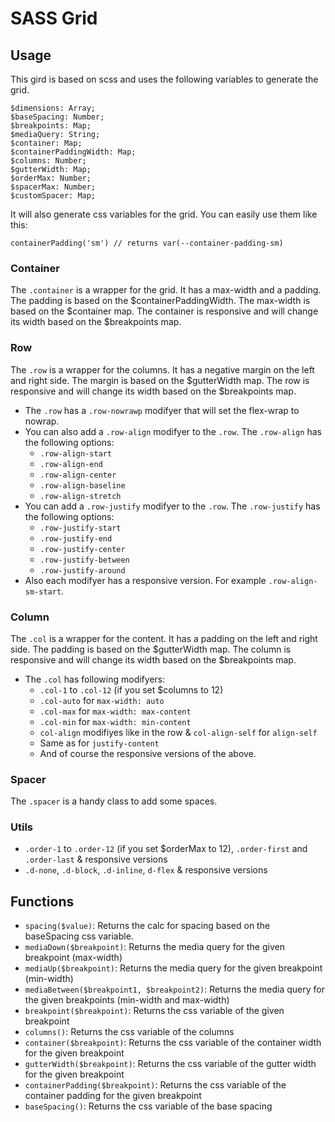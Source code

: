 # SASS Grid

## Usage
This gird is based on scss and uses the following variables to generate the grid.
```
$dimensions: Array;
$baseSpacing: Number;
$breakpoints: Map;
$mediaQuery: String;
$container: Map;
$containerPaddingWidth: Map;
$columns: Number;
$gutterWidth: Map;
$orderMax: Number;
$spacerMax: Number;
$customSpacer: Map;
```
It will also generate css variables for the grid. You can easily use them like this:
```
containerPadding('sm') // returns var(--container-padding-sm)
```
### Container
The ``.container`` is a wrapper for the grid. It has a max-width and a padding. The padding is based on the $containerPaddingWidth. The max-width is based on the $container map. The container is responsive and will change its width based on the $breakpoints map.

### Row
The ``.row`` is a wrapper for the columns. It has a negative margin on the left and right side. The margin is based on the $gutterWidth map. The row is responsive and will change its width based on the $breakpoints map.

* The ``.row`` has a ``.row-nowrawp`` modifyer that will set the flex-wrap to nowrap.
* You can also add a ``.row-align`` modifyer to the ``.row``. The ``.row-align`` has the following options:
  * ``.row-align-start``
  * ``.row-align-end``
  * ``.row-align-center``
  * ``.row-align-baseline``
  * ``.row-align-stretch``
* You can add a ``.row-justify`` modifyer to the ``.row``. The ``.row-justify`` has the following options:
  * ``.row-justify-start``
  * ``.row-justify-end``
  * ``.row-justify-center``
  * ``.row-justify-between``
  * ``.row-justify-around``
* Also each modifyer has a responsive version. For example ``.row-align-sm-start``.

### Column
The ``.col`` is a wrapper for the content. It has a padding on the left and right side. The padding is based on the $gutterWidth map. The column is responsive and will change its width based on the $breakpoints map.

* The ``.col`` has following modifyers:
  * ``.col-1`` to ``.col-12`` (if you set $columns to 12)
  * ``.col-auto`` for ``max-width: auto``
  * ``.col-max`` for ``max-width: max-content``
  * ``.col-min`` for ``max-width: min-content``
  * ``col-align`` modifiyes like in the row & ``col-align-self`` for ``align-self``
  * Same as for ``justify-content``
  * And of course the responsive versions of the above.

### Spacer
The ``.spacer`` is a handy class to add some spaces.

### Utils
* ``.order-1`` to ``.order-12`` (if you set $orderMax to 12), ``.order-first`` and ``.order-last`` & responsive versions
* ``.d-none``, ``.d-block``, ``.d-inline``, ``d-flex`` & responsive versions

## Functions
* ``spacing($value)``: Returns the calc for spacing based on the baseSpacing css variable.
* ``mediaDown($breakpoint)``: Returns the media query for the given breakpoint (max-width)
* ``mediaUp($breakpoint)``: Returns the media query for the given breakpoint (min-width)
* ``mediaBetween($breakpoint1, $breakpoint2)``: Returns the media query for the given breakpoints (min-width and max-width)
* ``breakpoint($breakpoint)``: Returns the css variable of the given breakpoint
* ``columns()``: Returns the css variable of the columns
* ``container($breakpoint)``: Returns the css variable of the container width for the given breakpoint
* ``gutterWidth($breakpoint)``: Returns the css variable of the gutter width for the given breakpoint
* ``containerPadding($breakpoint)``: Returns the css variable of the container padding for the given breakpoint
* ``baseSpacing()``: Returns the css variable of the base spacing